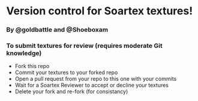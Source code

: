 # Version control for Soartex textures!
### By @goldbattle and @Shoeboxam

### To submit textures for review (requires moderate Git knowledge)
 * Fork this repo
 * Commit your textures to your forked repo
 * Open a pull request from your repo to this one with your commits
 * Wait for a Soartex Reviewer to accept or decline your textures
 * Delete your fork and re-fork (for consistancy)
